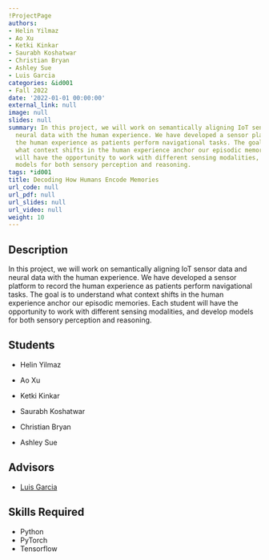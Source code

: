 ```yaml
---
!ProjectPage
authors:
- Helin Yilmaz
- Ao Xu
- Ketki Kinkar
- Saurabh Koshatwar
- Christian Bryan
- Ashley Sue
- Luis Garcia
categories: &id001
- Fall 2022
date: '2022-01-01 00:00:00'
external_link: null
image: null
slides: null
summary: In this project, we will work on semantically aligning IoT sensor data and
  neural data with the human experience. We have developed a sensor platform to record
  the human experience as patients perform navigational tasks. The goal is to understand
  what context shifts in the human experience anchor our episodic memories. Each student
  will have the opportunity to work with different sensing modalities, and develop
  models for both sensory perception and reasoning.
tags: *id001
title: Decoding How Humans Encode Memories
url_code: null
url_pdf: null
url_slides: null
url_video: null
weight: 10
---
```

## Description

In this project, we will work on semantically aligning IoT sensor data and neural data with the human experience. We have developed a sensor platform to record the human experience as patients perform navigational tasks. The goal is to understand what context shifts in the human experience anchor our episodic memories. Each student will have the opportunity to work with different sensing modalities, and develop models for both sensory perception and reasoning.





## Students

* Helin Yilmaz

* Ao Xu

* Ketki Kinkar

* Saurabh Koshatwar

* Christian Bryan

* Ashley Sue

## Advisors

* [Luis Garcia](../../../author/luis-garcia)

## Skills Required


* Python
* PyTorch
* Tensorflow